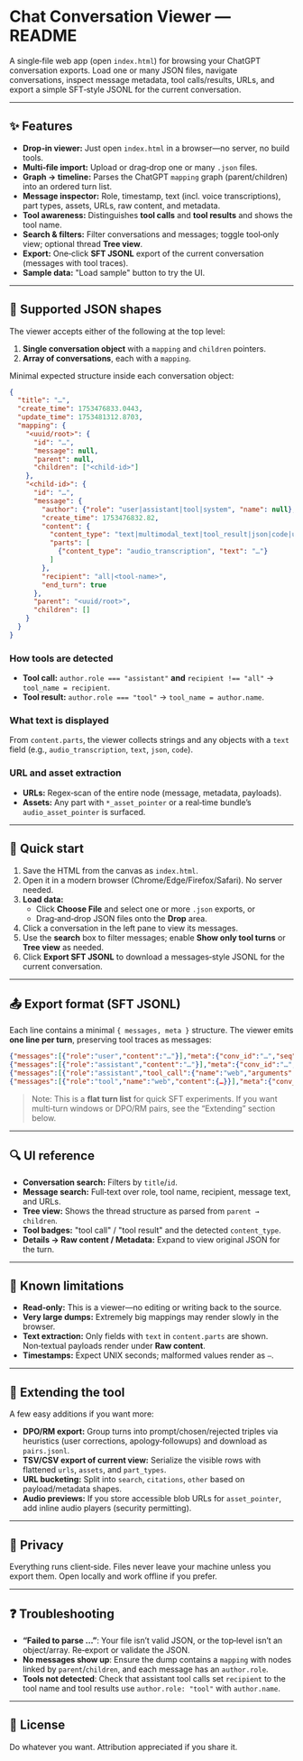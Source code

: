 # Chat Conversation Viewer — README

A single‑file web app (open `index.html`) for browsing your ChatGPT conversation exports. Load one or many JSON files, navigate conversations, inspect message metadata, tool calls/results, URLs, and export a simple SFT‑style JSONL for the current conversation.

---

## ✨ Features

- **Drop‑in viewer:** Just open `index.html` in a browser—no server, no build tools.
- **Multi‑file import:** Upload or drag‑drop one or many `.json` files.
- **Graph → timeline:** Parses the ChatGPT `mapping` graph (parent/children) into an ordered turn list.
- **Message inspector:** Role, timestamp, text (incl. voice transcriptions), part types, assets, URLs, raw content, and metadata.
- **Tool awareness:** Distinguishes **tool calls** and **tool results** and shows the tool name.
- **Search & filters:** Filter conversations and messages; toggle tool‑only view; optional thread **Tree view**.
- **Export:** One‑click **SFT JSONL** export of the current conversation (messages with tool traces).
- **Sample data:** "Load sample" button to try the UI.

---

## 🧩 Supported JSON shapes

The viewer accepts either of the following at the top level:

1. **Single conversation object** with a `mapping` and `children` pointers.
2. **Array of conversations**, each with a `mapping`.

Minimal expected structure inside each conversation object:

```json
{
  "title": "…",
  "create_time": 1753476833.0443,
  "update_time": 1753481312.8703,
  "mapping": {
    "<uuid/root>": {
      "id": "…",
      "message": null,
      "parent": null,
      "children": ["<child-id>"]
    },
    "<child-id>": {
      "id": "…",
      "message": {
        "author": {"role": "user|assistant|tool|system", "name": null},
        "create_time": 1753476832.82,
        "content": {
          "content_type": "text|multimodal_text|tool_result|json|code|user_editable_context",
          "parts": [
            {"content_type": "audio_transcription", "text": "…"}
          ]
        },
        "recipient": "all|<tool-name>",
        "end_turn": true
      },
      "parent": "<uuid/root>",
      "children": []
    }
  }
}
```

### How tools are detected

- **Tool call:** `author.role === "assistant"` **and** `recipient !== "all"` → `tool_name = recipient`.
- **Tool result:** `author.role === "tool"` → `tool_name = author.name`.

### What text is displayed

From `content.parts`, the viewer collects strings and any objects with a `text` field (e.g., `audio_transcription`, `text`, `json`, `code`).

### URL and asset extraction

- **URLs:** Regex‑scan of the entire node (message, metadata, payloads).
- **Assets:** Any part with `*_asset_pointer` or a real‑time bundle’s `audio_asset_pointer` is surfaced.

---

## 🚀 Quick start

1. Save the HTML from the canvas as `index.html`.
2. Open it in a modern browser (Chrome/Edge/Firefox/Safari). No server needed.
3. **Load data:**
   - Click **Choose File** and select one or more `.json` exports, or
   - Drag‑and‑drop JSON files onto the **Drop** area.
4. Click a conversation in the left pane to view its messages.
5. Use the **search** box to filter messages; enable **Show only tool turns** or **Tree view** as needed.
6. Click **Export SFT JSONL** to download a messages‑style JSONL for the current conversation.

---

## 📤 Export format (SFT JSONL)

Each line contains a minimal `{ messages, meta }` structure. The viewer emits **one line per turn**, preserving tool traces as messages:

```json
{"messages":[{"role":"user","content":"…"}],"meta":{"conv_id":"…","seq":12}}
{"messages":[{"role":"assistant","content":"…"}],"meta":{"conv_id":"…","seq":13}}
{"messages":[{"role":"assistant","tool_call":{"name":"web","arguments":{…}}}],"meta":{"conv_id":"…","seq":14}}
{"messages":[{"role":"tool","name":"web","content":{…}}],"meta":{"conv_id":"…","seq":15}}
```

> Note: This is a **flat turn list** for quick SFT experiments. If you want multi‑turn windows or DPO/RM pairs, see the “Extending” section below.

---

## 🔍 UI reference

- **Conversation search:** Filters by `title`/`id`.
- **Message search:** Full‑text over role, tool name, recipient, message text, and URLs.
- **Tree view:** Shows the thread structure as parsed from `parent → children`.
- **Tool badges:** "tool call" / "tool result" and the detected `content_type`.
- **Details → Raw content / Metadata:** Expand to view original JSON for the turn.

---

## 🧪 Known limitations

- **Read‑only:** This is a viewer—no editing or writing back to the source.
- **Very large dumps:** Extremely big mappings may render slowly in the browser.
- **Text extraction:** Only fields with `text` in `content.parts` are shown. Non‑textual payloads render under **Raw content**.
- **Timestamps:** Expect UNIX seconds; malformed values render as `—`.

---

## 🧰 Extending the tool

A few easy additions if you want more:

- **DPO/RM export:** Group turns into prompt/chosen/rejected triples via heuristics (user corrections, apology‑followups) and download as `pairs.jsonl`.
- **TSV/CSV export of current view:** Serialize the visible rows with flattened `urls`, `assets`, and `part_types`.
- **URL bucketing:** Split into `search`, `citations`, `other` based on payload/metadata shapes.
- **Audio previews:** If you store accessible blob URLs for `asset_pointer`, add inline audio players (security permitting).

---

## 🔐 Privacy

Everything runs client‑side. Files never leave your machine unless you export them. Open locally and work offline if you prefer.

---

## ❓ Troubleshooting

- **“Failed to parse …”**: Your file isn’t valid JSON, or the top‑level isn’t an object/array. Re‑export or validate the JSON.
- **No messages show up**: Ensure the dump contains a `mapping` with nodes linked by `parent`/`children`, and each message has an `author.role`.
- **Tools not detected**: Check that assistant tool calls set `recipient` to the tool name and tool results use `author.role: "tool"` with `author.name`.

---

## 📜 License

Do whatever you want. Attribution appreciated if you share it.

